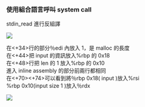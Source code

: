 ### 使用組合語言呼叫 system call

stdin\_read  進行反組譯 

![](Pic/001.png=50x)

在<+34>行的部分％edi 內放入 1，是 malloc 的長度<br/>
在<+44>把 input 的資訊放入%rbp  的  0x18<br/>
在<+48>行把 len 的 1 放入%rbp  的 0x10<br/>
進入  inline assembly 的部分前兩行都相同<br/>
在<+70><+74>可以看到將％rbp 0x18( input )放入%rsi<br/>
%rbp 0x10(input size 1 )放入％rdx


![](Pic/002.png=50x)
